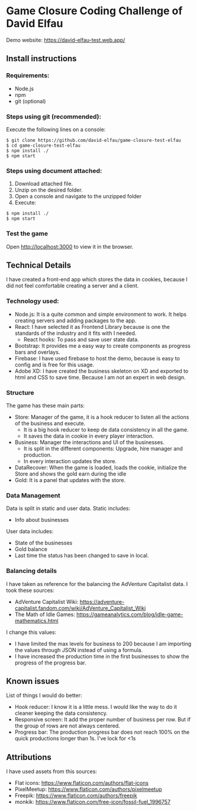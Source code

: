 # Game Closure Coding Challenge of David Elfau

Demo website:
https://david-elfau-test.web.app/

## Install instructions

### Requirements:
* Node.js
* npm
* git (optional)


### Steps using git (recommended):
Execute the following lines on a console:
```
$ git clone https://github.com/david-elfau/game-closure-test-elfau
$ cd game-closure-test-elfau
$ npm install ./
$ npm start
```
### Steps using document attached:
1. Download attached file.
2. Unzip on the desired folder.
3. Open a console and navigate to the unzipped folder
4. Execute:
```
$ npm install ./
$ npm start
```
### Test the game
Open [http://localhost:3000](http://localhost:3000) to view it in the browser.


## Technical Details
I have created a front-end app which stores the data in cookies, because I did not feel comfortable creating a server and a client.

### Technology used:
* Node.js: It is a quite common and simple environment to work. It helps creating servers and adding packages to the app.
* React: I have selected it as Frontend Library because is one the standards of the industry and it fits with I needed. 
  * React hooks: To pass and save user state data.
* Bootstrap: It provides me a easy way to create components as progress bars and overlays.
* Firebase: I have used firebase to host the demo, because is easy to config and is free for this usage. 
* Adobe XD: I have created the business skeleton on XD and exported to html and CSS to save time. Because I am not an expert in web design.

### Structure
The game has these main parts:
* Store: Manager of the game, it is a hook reducer to listen all the actions of the business and execute.
  * It is a big hook reducer to keep de data consistency in all the game.
  * It saves the data in cookie in every player interaction.
* Business: Manager the interactions and UI of the businesses.
  * It is split in the different components: Upgrade, hire manager and production.
  * In every interaction updates the store.
* DataRecover: When the game is loaded, loads the cookie, initialize the Store and shows the gold earn during the idle
* Gold: It is a panel that updates with the store.



### Data Management
Data is split in static and user data.
Static includes:
* Info about businesses

User data includes:
* State of the businesses
* Gold balance
* Last time the status has been changed to save in local.

### Balancing details
I have taken as reference for the balancing the AdVenture Capitalist data. 
I took these sources:
* AdVenture Capitalist Wiki: https://adventure-capitalist.fandom.com/wiki/AdVenture_Capitalist_Wiki
* The Math of Idle Games: https://gameanalytics.com/blog/idle-game-mathematics.html 

I change this values:
* I have limited the max levels for business to 200 because I am importing the values through JSON instead of using a formula.
* I have increased the production time in the first businesses to show the progress of the progress bar.


## Known issues
List of things I would do better:
* Hook reducer: I know it is a little mess. I would like the way to do it cleaner keeping the data consistency.
* Responsive screen: It add the proper number of business per row. But if the group of rows are not always centered.
* Progress bar: The production progress bar does not reach 100% on the quick productions longer than 1s. I've lock for <1s

## Attributions
I have used assets from this sources:
* Flat icons: 	https://www.flaticon.com/authors/flat-icons
* PixelMeetup: 	https://www.flaticon.com/authors/pixelmeetup
* Freepik: 		https://www.flaticon.com/authors/freepik
* monkik: 		https://www.flaticon.com/free-icon/fossil-fuel_1996757
